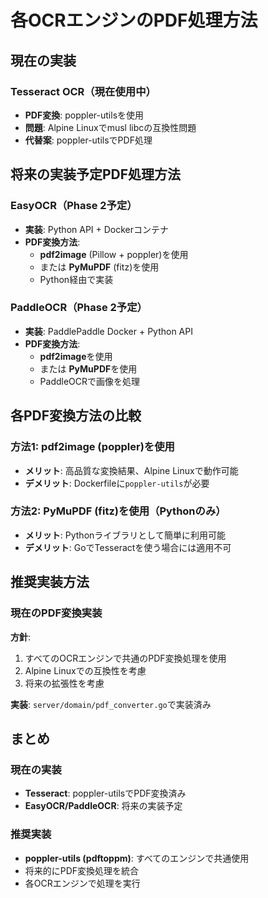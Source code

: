 # 各OCRエンジンのPDF処理方法

## 現在の実装

### Tesseract OCR（現在使用中）
- **PDF変換**: poppler-utilsを使用
- **問題**: Alpine Linuxでmusl libcの互換性問題
- **代替案**: poppler-utilsでPDF処理

## 将来の実装予定PDF処理方法

### EasyOCR（Phase 2予定）
- **実装**: Python API + Dockerコンテナ
- **PDF変換方法**:
  - **pdf2image** (Pillow + poppler)を使用
  - または **PyMuPDF** (fitz)を使用
  - Python経由で実装

### PaddleOCR（Phase 2予定）
- **実装**: PaddlePaddle Docker + Python API
- **PDF変換方法**:
  - **pdf2image**を使用
  - または **PyMuPDF**を使用
  - PaddleOCRで画像を処理

## 各PDF変換方法の比較

### 方法1: pdf2image (poppler)を使用
- **メリット**: 高品質な変換結果、Alpine Linuxで動作可能
- **デメリット**: Dockerfileに`poppler-utils`が必要

### 方法2: PyMuPDF (fitz)を使用（Pythonのみ）
- **メリット**: Pythonライブラリとして簡単に利用可能
- **デメリット**: GoでTesseractを使う場合には適用不可

## 推奨実装方法

### 現在のPDF変換実装

**方針**:
1. すべてのOCRエンジンで共通のPDF変換処理を使用
2. Alpine Linuxでの互換性を考慮
3. 将来の拡張性を考慮

**実装**: `server/domain/pdf_converter.go`で実装済み

## まとめ

### 現在の実装
- **Tesseract**: poppler-utilsでPDF変換済み
- **EasyOCR/PaddleOCR**: 将来の実装予定

### 推奨実装
- **poppler-utils (pdftoppm)**: すべてのエンジンで共通使用
- 将来的にPDF変換処理を統合
- 各OCRエンジンで処理を実行
